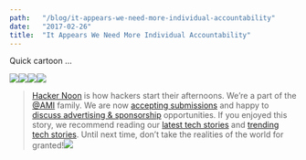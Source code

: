 ```yaml
---
path:	"/blog/it-appears-we-need-more-individual-accountability"
date:	"2017-02-26"
title:	"It Appears We Need More Individual Accountability"
---
```


Quick cartoon …

![](/images/1*NNZ0Rq56qFWHGabZvH4Afw.jpeg)[![](/images/1*0hqOaABQ7XGPT-OYNgiUBg.png)](http://bit.ly/HackernoonFB)[![](/images/1*Vgw1jkA6hgnvwzTsfMlnpg.png)](https://goo.gl/k7XYbx)[![](/images/1*gKBpq1ruUi0FVK2UM_I4tQ.png)](https://goo.gl/4ofytp)
> [Hacker Noon](http://bit.ly/Hackernoon) is how hackers start their afternoons. We’re a part of the [@AMI](http://bit.ly/atAMIatAMI) family. We are now [accepting submissions](http://bit.ly/hackernoonsubmission) and happy to [discuss advertising & sponsorship](mailto:partners@amipublications.com) opportunities.
> If you enjoyed this story, we recommend reading our [latest tech stories](http://bit.ly/hackernoonlatestt) and [trending tech stories](https://hackernoon.com/trending). Until next time, don’t take the realities of the world for granted!![](/images/1*35tCjoPcvq6LbB3I6Wegqw.jpeg)